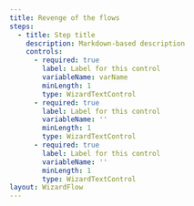 ```yaml
---
title: Revenge of the flows
steps:
  - title: Step title
    description: Markdown-based description
    controls:
      - required: true
        label: Label for this control
        variableName: varName
        minLength: 1
        type: WizardTextControl
      - required: true
        label: Label for this control
        variableName: ''
        minLength: 1
        type: WizardTextControl
      - required: true
        label: Label for this control
        variableName: ''
        minLength: 1
        type: WizardTextControl
layout: WizardFlow
---
```

